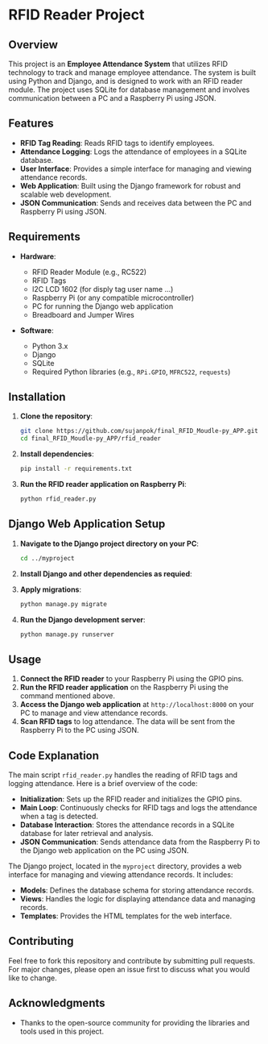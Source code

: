 # RFID Reader Project

## Overview
This project is an **Employee Attendance System** that utilizes RFID technology to track and manage employee attendance. The system is built using Python and Django, and is designed to work with an RFID reader module. The project uses SQLite for database management and involves communication between a PC and a Raspberry Pi using JSON.

## Features
- **RFID Tag Reading**: Reads RFID tags to identify employees.
- **Attendance Logging**: Logs the attendance of employees in a SQLite database.
- **User Interface**: Provides a simple interface for managing and viewing attendance records.
- **Web Application**: Built using the Django framework for robust and scalable web development.
- **JSON Communication**: Sends and receives data between the PC and Raspberry Pi using JSON.

## Requirements
- **Hardware**:
  - RFID Reader Module (e.g., RC522)
  - RFID Tags
  - l2C LCD 1602 (for disply tag user name ...)
  - Raspberry Pi (or any compatible microcontroller)
  - PC for running the Django web application
  - Breadboard and Jumper Wires

- **Software**:
  - Python 3.x
  - Django
  - SQLite
  - Required Python libraries (e.g., `RPi.GPIO`, `MFRC522`, `requests`)

## Installation
1. **Clone the repository**:
    ```bash
    git clone https://github.com/sujanpok/final_RFID_Moudle-py_APP.git
    cd final_RFID_Moudle-py_APP/rfid_reader
    ```

2. **Install dependencies**:
    ```bash
    pip install -r requirements.txt
    ```

3. **Run the RFID reader application on Raspberry Pi**:
    ```bash
    python rfid_reader.py
    ```

## Django Web Application Setup
1. **Navigate to the Django project directory on your PC**:
    ```bash
    cd ../myproject
    ```

2. **Install Django and other dependencies as requied**:

3. **Apply migrations**:
    ```bash
    python manage.py migrate
    ```

4. **Run the Django development server**:
    ```bash
    python manage.py runserver
    ```

## Usage
1. **Connect the RFID reader** to your Raspberry Pi using the GPIO pins.
2. **Run the RFID reader application** on the Raspberry Pi using the command mentioned above.
3. **Access the Django web application** at `http://localhost:8000` on your PC to manage and view attendance records.
4. **Scan RFID tags** to log attendance. The data will be sent from the Raspberry Pi to the PC using JSON.

## Code Explanation
The main script `rfid_reader.py` handles the reading of RFID tags and logging attendance. Here is a brief overview of the code:

- **Initialization**: Sets up the RFID reader and initializes the GPIO pins.
- **Main Loop**: Continuously checks for RFID tags and logs the attendance when a tag is detected.
- **Database Interaction**: Stores the attendance records in a SQLite database for later retrieval and analysis.
- **JSON Communication**: Sends attendance data from the Raspberry Pi to the Django web application on the PC using JSON.

The Django project, located in the `myproject` directory, provides a web interface for managing and viewing attendance records. It includes:

- **Models**: Defines the database schema for storing attendance records.
- **Views**: Handles the logic for displaying attendance data and managing records.
- **Templates**: Provides the HTML templates for the web interface.

## Contributing
Feel free to fork this repository and contribute by submitting pull requests. For major changes, please open an issue first to discuss what you would like to change.

## Acknowledgments
- Thanks to the open-source community for providing the libraries and tools used in this project.
